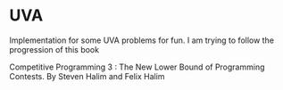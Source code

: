 # UVA
Implementation for some UVA problems for fun.
I am trying to follow the progression of this book

Competitive Programming 3 : The New Lower Bound of Programming Contests.
By Steven Halim and Felix Halim
